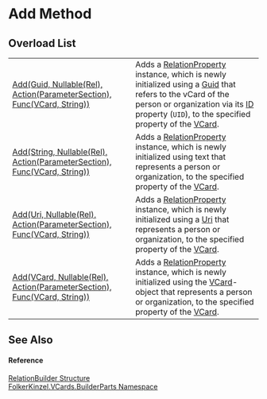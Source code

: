 # Add Method


## Overload List
<table>
<tr>
<td><a href="f2a2bcd6-8330-c8f8-6fc5-725f38492cf1.md">Add(Guid, Nullable(Rel), Action(ParameterSection), Func(VCard, String))</a></td>
<td>Adds a <a href="fafb9a2d-3fc2-1db2-dd49-90299dc5fc8e.md">RelationProperty</a> instance, which is newly initialized using a <a href="https://learn.microsoft.com/dotnet/api/system.guid" target="_blank" rel="noopener noreferrer">Guid</a> that refers to the vCard of the person or organization via its <a href="5913b05b-0099-90a2-2736-25ace1bce6f9.md">ID</a> property (<code>UID</code>), to the specified property of the <a href="3e2b7a12-e0a3-230d-01ba-69b9f3ec3464.md">VCard</a>.</td></tr>
<tr>
<td><a href="78b229f8-5230-ca46-342b-7f9e2d2eb011.md">Add(String, Nullable(Rel), Action(ParameterSection), Func(VCard, String))</a></td>
<td>Adds a <a href="fafb9a2d-3fc2-1db2-dd49-90299dc5fc8e.md">RelationProperty</a> instance, which is newly initialized using text that represents a person or organization, to the specified property of the <a href="3e2b7a12-e0a3-230d-01ba-69b9f3ec3464.md">VCard</a>.</td></tr>
<tr>
<td><a href="d2c9d6e5-889b-d858-2925-68f8ed687958.md">Add(Uri, Nullable(Rel), Action(ParameterSection), Func(VCard, String))</a></td>
<td>Adds a <a href="fafb9a2d-3fc2-1db2-dd49-90299dc5fc8e.md">RelationProperty</a> instance, which is newly initialized using a <a href="https://learn.microsoft.com/dotnet/api/system.uri" target="_blank" rel="noopener noreferrer">Uri</a> that represents a person or organization, to the specified property of the <a href="3e2b7a12-e0a3-230d-01ba-69b9f3ec3464.md">VCard</a>.</td></tr>
<tr>
<td><a href="506feaa4-72d7-5c4a-dd59-2c5213d3d89f.md">Add(VCard, Nullable(Rel), Action(ParameterSection), Func(VCard, String))</a></td>
<td>Adds a <a href="fafb9a2d-3fc2-1db2-dd49-90299dc5fc8e.md">RelationProperty</a> instance, which is newly initialized using the <a href="23413828-9a4a-2851-b88b-84d0afcb0031.md">VCard</a>-object that represents a person or organization, to the specified property of the <a href="3e2b7a12-e0a3-230d-01ba-69b9f3ec3464.md">VCard</a>.</td></tr>
</table>

## See Also


#### Reference
<a href="04f14093-e168-1dba-ea0c-b6d3cb00ed0a.md">RelationBuilder Structure</a>  
<a href="30716183-7f69-ceb8-b5fe-4d9f23e7fd2b.md">FolkerKinzel.VCards.BuilderParts Namespace</a>  
